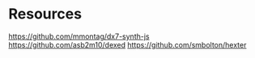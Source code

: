 
# Resources

https://github.com/mmontag/dx7-synth-js
https://github.com/asb2m10/dexed
https://github.com/smbolton/hexter
